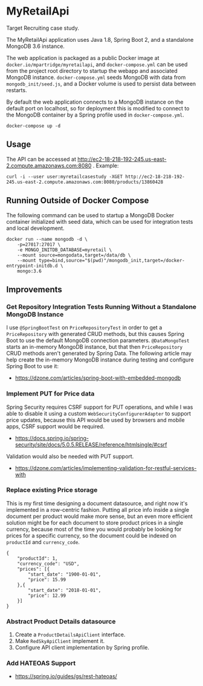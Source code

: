 # MyRetailApi
Target Recruiting case study.

The MyRetailApi application uses Java 1.8, Spring Boot 2, and a standalone MongoDB 3.6 instance.

The web application is packaged as a public Docker image at `docker.io/mpartridge/myretailapi`, and `docker-compose.yml` can be used from the project root directory to startup the webapp and associated MongoDB instance. `docker-compose.yml` seeds MongoDB with data from `mongodb_init/seed.js`, and a Docker volume is used to persist data between restarts.

By default the web application connects to a MongoDB instance on the default port on localhost, so for deployment this is modified to connect to the MongoDB container by a Spring profile used in `docker-compose.yml`.

```
docker-compose up -d
```

## Usage
The API can be accessed at http://ec2-18-218-192-245.us-east-2.compute.amazonaws.com:8080 . Example:

```
curl -i --user user:myretailcasestudy -XGET http://ec2-18-218-192-245.us-east-2.compute.amazonaws.com:8080/products/13860428
```

## Running Outside of Docker Compose
The following command can be used to startup a MongoDB Docker container initialized with seed data, which can be used for integration tests and local development.

```
docker run --name mongodb -d \
    -p=27017:27017 \
    -e MONGO_INITDB_DATABASE=myretail \
    --mount source=mongodata,target=/data/db \
    --mount type=bind,source="$(pwd)"/mongodb_init,target=/docker-entrypoint-initdb.d \
    mongo:3.6
```

## Improvements

### Get Repository Integration Tests Running Without a Standalone MongoDB Instance
I use `@SpringBootTest` on `PriceRepositoryTest` in order to get a `PriceRepository` with generated CRUD methods, but this causes Spring Boot to use the default MongoDB connection parameters. `@DataMongoTest` starts an in-memory MongoDB instance, but that then `PriceRepository` CRUD methods aren't generated by Spring Data. The following article may help create the in-memory MongoDB instance during testing and configure Spring Boot to use it:

- https://dzone.com/articles/spring-boot-with-embedded-mongodb 

### Implement PUT for Price data
Spring Security requires CSRF support for PUT operations, and while I was able to disable it using a custom `WebSecurityConfigurerAdapter` to support price updates, because this API would be used by browsers and mobile apps, CSRF support would be required.

- https://docs.spring.io/spring-security/site/docs/5.0.5.RELEASE/reference/htmlsingle/#csrf

Validation would also be needed with PUT support.

- https://dzone.com/articles/implementing-validation-for-restful-services-with

### Replace existing Price storage
This is my first time designing a document datasource, and right now it's implemented in a row-centric fashion. Putting all price info inside a single document per product would make more sense, but an even more efficient solution might be for each document to store product prices in a single currency, because most of the time you would probably be looking for prices for a specific currency, so the document could be indexed on `productId` and `currency_code`.

```
{
	"productId": 1,
	"currency_code": "USD",
	"prices": [{
		"start_date": "1900-01-01",
		"price": 15.99
	},{
		"start_date": "2018-01-01",
		"price": 12.99
	}]
}
```

### Abstract Product Details datasource
1. Create a `ProductDetailsApiClient` interface.
1. Make `RedSkyApiClient` implement it.
1. Configure API client implementation by Spring profile.

### Add HATEOAS Support
- https://spring.io/guides/gs/rest-hateoas/
